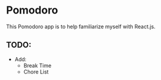 # Pomodoro

This Pomodoro app is to help familiarize myself with React.js.

## TODO:
- Add:
    - Break Time
    - Chore List
